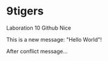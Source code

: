 # 9tigers
Laboration 10
Github
Nice


This is a new message: "Hello World"!

After conflict message...